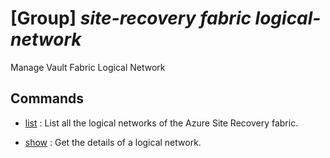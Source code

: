 # [Group] _site-recovery fabric logical-network_

Manage Vault Fabric Logical Network

## Commands

- [list](/Commands/site-recovery/fabric/logical-network/_list.md)
: List all the logical networks of the Azure Site Recovery fabric.

- [show](/Commands/site-recovery/fabric/logical-network/_show.md)
: Get the details of a logical network.
